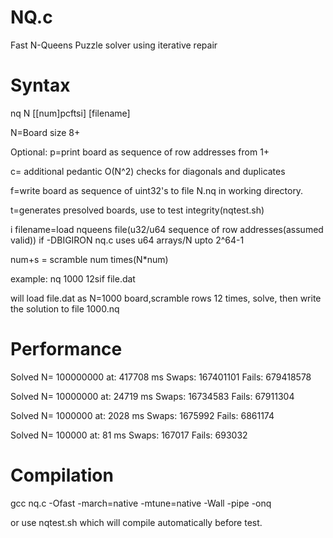 # NQ.c

Fast N-Queens Puzzle solver using iterative repair

# Syntax

nq N [[num]pcftsi] [filename]

N=Board size 8+

Optional:
p=print board as sequence of row addresses from 1+

c= additional pedantic O(N^2) checks for diagonals and duplicates

f=write board as sequence of uint32's to file N.nq
in working directory.

t=generates presolved boards, use to test integrity(nqtest.sh)

i filename=load nqueens file(u32/u64 sequence of row addresses(assumed valid))
if -DBIGIRON nq.c uses u64 arrays/N upto 2^64-1 

num+s  = scramble num times(N*num)

example: nq 1000 12sif file.dat

will load file.dat as N=1000 board,scramble
rows 12 times, solve, then write
the solution to file 1000.nq

# Performance

Solved N= 100000000  at: 417708 ms Swaps: 167401101 Fails: 679418578 

Solved N= 10000000  at: 24719 ms Swaps: 16734583 Fails: 67911304

Solved N= 1000000  at: 2028 ms Swaps: 1675992 Fails: 6861174 

Solved N= 100000  at: 81 ms Swaps: 167017 Fails: 693032

# Compilation


gcc nq.c -Ofast -march=native -mtune=native -Wall -pipe -onq

or use nqtest.sh which will compile automatically before test.
